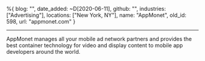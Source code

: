 %{
  blog: "",
  date_added: ~D[2020-06-11],
  github: "",
  industries: ["Advertising"],
  locations: ["New York, NY"],
  name: "AppMonet",
  old_id: 598,
  url: "appmonet.com"
}

---

AppMonet manages all your mobile ad network partners and provides the best container technology for video and display content to mobile app developers around the world.
